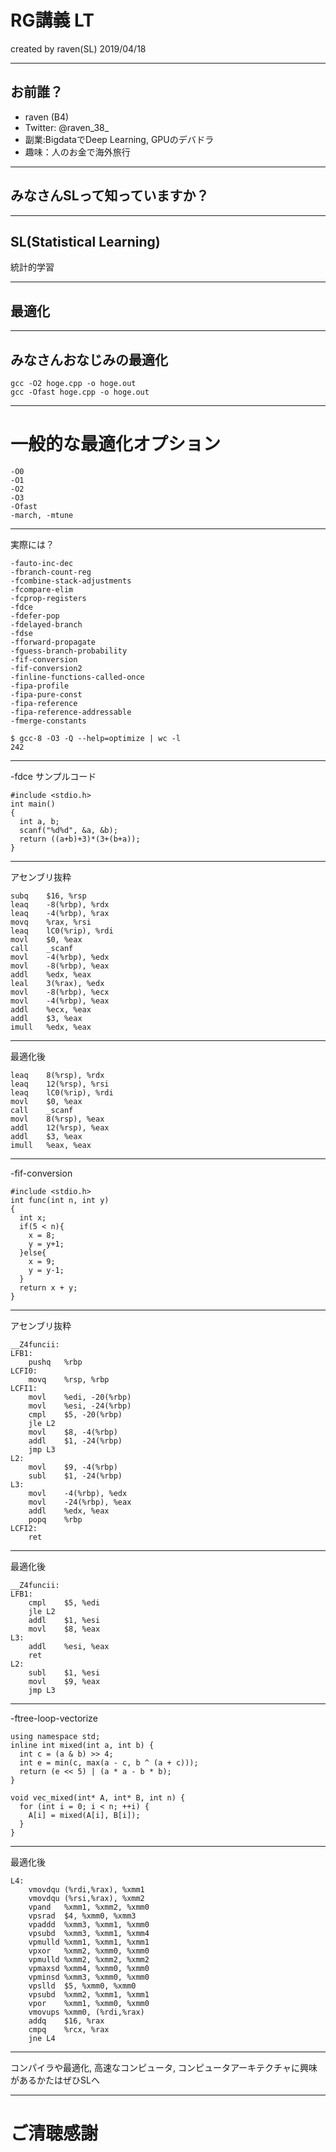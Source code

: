# RG講義 LT

created by raven(SL)
2019/04/18


---

## お前誰？

* raven (B4)
* Twitter: @raven_38_
* 副業:BigdataでDeep Learning, GPUのデバドラ
* 趣味：人のお金で海外旅行

---


## みなさんSLって知っていますか？

---

## SL(Statistical Learning)

統計的学習

---

## 最適化

---

## みなさんおなじみの最適化

```
gcc -O2 hoge.cpp -o hoge.out
gcc -Ofast hoge.cpp -o hoge.out
```

---

# 一般的な最適化オプション

```
-O0
-O1
-O2
-O3
-Ofast
-march, -mtune 
```

---

実際には？

```
-fauto-inc-dec 
-fbranch-count-reg 
-fcombine-stack-adjustments 
-fcompare-elim 
-fcprop-registers 
-fdce 
-fdefer-pop 
-fdelayed-branch 
-fdse 
-fforward-propagate 
-fguess-branch-probability 
-fif-conversion 
-fif-conversion2 
-finline-functions-called-once 
-fipa-profile 
-fipa-pure-const 
-fipa-reference 
-fipa-reference-addressable 
-fmerge-constants
```

```
$ gcc-8 -O3 -Q --help=optimize | wc -l
242
```

---

-fdce
サンプルコード
```
#include <stdio.h>
int main()
{
  int a, b;
  scanf("%d%d", &a, &b);
  return ((a+b)+3)*(3+(b+a));
}
```

---

アセンブリ抜粋

```
subq	$16, %rsp
leaq	-8(%rbp), %rdx
leaq	-4(%rbp), %rax
movq	%rax, %rsi
leaq	lC0(%rip), %rdi
movl	$0, %eax
call	_scanf
movl	-4(%rbp), %edx
movl	-8(%rbp), %eax
addl	%edx, %eax
leal	3(%rax), %edx
movl	-8(%rbp), %ecx
movl	-4(%rbp), %eax
addl	%ecx, %eax
addl	$3, %eax
imull	%edx, %eax
```

---

最適化後

```
leaq	8(%rsp), %rdx
leaq	12(%rsp), %rsi
leaq	lC0(%rip), %rdi
movl	$0, %eax
call	_scanf
movl	8(%rsp), %eax
addl	12(%rsp), %eax
addl	$3, %eax
imull	%eax, %eax
```

---

-fif-conversion

```
#include <stdio.h>
int func(int n, int y)
{
  int x;
  if(5 < n){
    x = 8;
    y = y+1;
  }else{
    x = 9;
    y = y-1;
  }
  return x + y;
}
```

---

アセンブリ抜粋
```
__Z4funcii:
LFB1:
	pushq	%rbp
LCFI0:
	movq	%rsp, %rbp
LCFI1:
	movl	%edi, -20(%rbp)
	movl	%esi, -24(%rbp)
	cmpl	$5, -20(%rbp)
	jle	L2
	movl	$8, -4(%rbp)
	addl	$1, -24(%rbp)
	jmp	L3
L2:
	movl	$9, -4(%rbp)
	subl	$1, -24(%rbp)
L3:
	movl	-4(%rbp), %edx
	movl	-24(%rbp), %eax
	addl	%edx, %eax
	popq	%rbp
LCFI2:
	ret
```

---


最適化後
```
__Z4funcii:
LFB1:
	cmpl	$5, %edi
	jle	L2
	addl	$1, %esi
	movl	$8, %eax
L3:
	addl	%esi, %eax
	ret
L2:
	subl	$1, %esi
	movl	$9, %eax
	jmp	L3
```

---

-ftree-loop-vectorize

```
using namespace std;
inline int mixed(int a, int b) {
  int c = (a & b) >> 4;
  int e = min(c, max(a - c, b ^ (a + c)));
  return (e << 5) | (a * a - b * b);
}

void vec_mixed(int* A, int* B, int n) {
  for (int i = 0; i < n; ++i) {
    A[i] = mixed(A[i], B[i]);
  }
}
```

---

最適化後
```
L4:
	vmovdqu	(%rdi,%rax), %xmm1
	vmovdqu	(%rsi,%rax), %xmm2
	vpand	%xmm1, %xmm2, %xmm0
	vpsrad	$4, %xmm0, %xmm3
	vpaddd	%xmm3, %xmm1, %xmm0
	vpsubd	%xmm3, %xmm1, %xmm4
	vpmulld	%xmm1, %xmm1, %xmm1
	vpxor	%xmm2, %xmm0, %xmm0
	vpmulld	%xmm2, %xmm2, %xmm2
	vpmaxsd	%xmm4, %xmm0, %xmm0
	vpminsd	%xmm3, %xmm0, %xmm0
	vpslld	$5, %xmm0, %xmm0
	vpsubd	%xmm2, %xmm1, %xmm1
	vpor	%xmm1, %xmm0, %xmm0
	vmovups	%xmm0, (%rdi,%rax)
	addq	$16, %rax
	cmpq	%rcx, %rax
	jne	L4
```


---

コンパイラや最適化, 高速なコンピュータ, コンピュータアーキテクチャに興味があるかたはぜひSLへ

---

# ご清聴感謝
